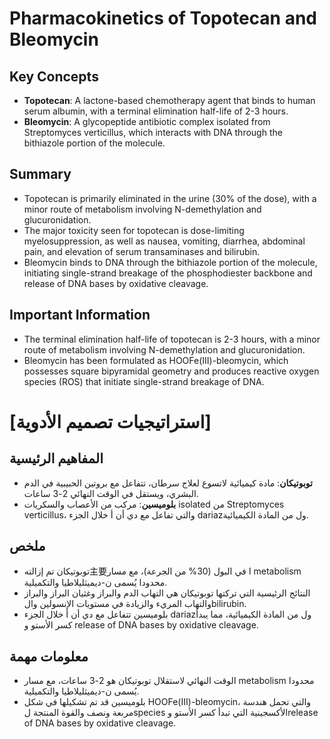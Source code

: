 # Pharmacokinetics of Topotecan and Bleomycin

## Key Concepts

* **Topotecan**: A lactone-based chemotherapy agent that binds to human serum albumin, with a terminal elimination half-life of 2-3 hours.
* **Bleomycin**: A glycopeptide antibiotic complex isolated from Streptomyces verticillus, which interacts with DNA through the bithiazole portion of the molecule.

## Summary

* Topotecan is primarily eliminated in the urine (30% of the dose), with a minor route of metabolism involving N-demethylation and glucuronidation.
* The major toxicity seen for topotecan is dose-limiting myelosuppression, as well as nausea, vomiting, diarrhea, abdominal pain, and elevation of serum transaminases and bilirubin.
* Bleomycin binds to DNA through the bithiazole portion of the molecule, initiating single-strand breakage of the phosphodiester backbone and release of DNA bases by oxidative cleavage.

## Important Information

* The terminal elimination half-life of topotecan is 2-3 hours, with a minor route of metabolism involving N-demethylation and glucuronidation.
* Bleomycin has been formulated as HOOFe(III)-bleomycin, which possesses square bipyramidal geometry and produces reactive oxygen species (ROS) that initiate single-strand breakage of DNA.

# [استراتيجيات تصميم الأدوية]
## المفاهيم الرئيسية

* **توبوتيكان**: مادة كيميائية لاتسوع لعلاج سرطان، تتفاعل مع بروتين الحبيبية في الدم البشري، ويستقل في الوقت النهائي 2-3 ساعات.
* **بلوميسين**: مركب من الأعصاب والسكريات isolated من Streptomyces verticillus، والتي تفاعل مع دي أن أ خلال الجزء dariazول من المادة الكيميائية.

## ملخص

* توبوتيكان تم إزالته主要ا في البول (30% من الجرعة)، مع مسار metabolism محدودا يُسمى ن-ديميثليلاطيا والتكميلية.
* النتائج الرئيسية التي تركتها توبوتيكان هي التهاب الدم والبراز وغثيان البراز والبراز والتهاب المريء والزيادة في مستويات الإنسولين والbilirubin.
* بلوميسين تتفاعل مع دي أن أ خلال الجزء dariazول من المادة الكيميائية، مما يبدأ كسر الأستو و release of DNA bases by oxidative cleavage.

## معلومات مهمة

* الوقت النهائي لاستقلال توبوتيكان هو 2-3 ساعات، مع مسار metabolism محدودا يُسمى ن-ديميثليلاطيا والتكميلية.
* بلوميسين قد تم تشكيلها في شكل HOOFe(III)-bleomycin، والتي تحمل هندسة مربعة ونصف والقوة المنتجة لspecies الأكسجينية التي تبدأ كسر الأستو وrelease of DNA bases by oxidative cleavage.